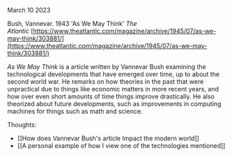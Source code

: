 March 10 2023

Bush, Vannevar. 1943 'As We May Think' _The Atlantic_ [https://www.theatlantic.com/magazine/archive/1945/07/as-we-may-think/303881/](https://www.theatlantic.com/magazine/archive/1945/07/as-we-may-think/303881/)

_As We May Think_ is a article written by Vannevar Bush examining the technological developments that have emerged over time, up to about the second world war. He remarks on how theories in the past that were unpractical due to things like economic matters in more recent years, and how over even short amounts of time things improve drastically. He also theorized about future developments, such as improvements in computing machines for things such as math and science.

Thoughts:<br>
- [[How does Vannevar Bush's article Impact the modern world]]<br>
- [[A personal example of how I view one of the technologies mentioned]]<br>
